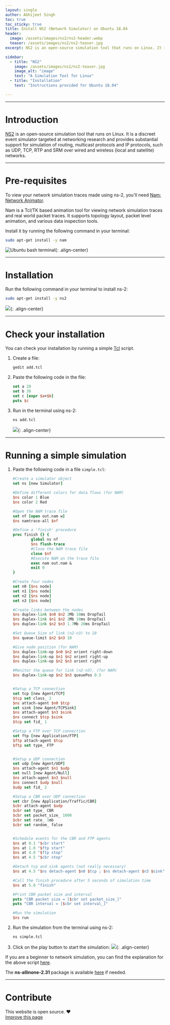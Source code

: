 ```yaml
---
layout: single
author: Abhijeet Singh
toc: true
toc_sticky: true
title: Install NS2 (Network Simulator) on Ubuntu 18.04
header:
  image: /assets/images/ns2/ns2-header.webp
  teaser: /assets/images/ns2/ns2-teaser.jpg
excerpt: NS2 is an open-source simulation tool that runs on Linux. It is a discreet event simulator targeted at networking research.

sidebar:
  - title: "NS2"
    image: /assets/images/ns2/ns2-teaser.jpg
    image_alt: "image"
    text: "A Simulation Tool for Linux"
  - title: "Installation"
    text: "Instructions provided for Ubuntu 18.04"

---
```

<!-- Add post written in markdown below -->

---

# Introduction

[NS2](http://nsnam.sourceforge.net/wiki/index.php/User_Information) is an open-source simulation tool that runs on Linux. It is a discreet event simulator targeted at networking research and provides substantial support for simulation of routing, multicast protocols and IP protocols, such as UDP, TCP, RTP and SRM over wired and wireless (local and satellite) networks.

---

# Pre-requisites

To view your network simulation traces made using ns-2, you'll need [Nam: Network Animator](https://www.isi.edu/nsnam/nam/).

Nam is a Tcl/TK based animation tool for viewing network simulation traces and real world packet traces. It supports topology layout, packet level animation, and various data inspection tools.

Install it by running the following command in your terminal:
```sh
sudo apt-get install -y nam
```
![](/assets/images/ns2/ss2.png "Ubuntu bash terminal"){: .align-center}

---

# Installation

Run the following command in your terminal to install ns-2:
```sh
sudo apt-get install -y ns2
```
![](/assets/images/ns2/ss1.png){: .align-center}

---

# Check your installation

You can check your installation by running a simple [Tcl](https://www.tcl.tk/about/language.html) script.

1. Create a file:
    ```sh
    gedit add.tcl
    ```
2. Paste the following code in the file:
    ```tcl
    set a 20
    set b 30
    set c [expr $a+$b]
    puts $c
    ```
3. Run in the terminal using ns-2:
    ```sh
    ns add.tcl
    ```
    ![](/assets/images/ns2/ss3.png){: .align-center}

---

# Running a simple simulation

1. Paste the following code in a file `simple.tcl`:
    ```tcl
    #Create a simulator object
    set ns [new Simulator]

    #Define different colors for data flows (for NAM)
    $ns color 1 Blue
    $ns color 2 Red

    #Open the NAM trace file
    set nf [open out.nam w]
    $ns namtrace-all $nf

    #Define a 'finish' procedure
    proc finish {} {
            global ns nf
            $ns flush-trace
            #Close the NAM trace file
            close $nf
            #Execute NAM on the trace file
            exec nam out.nam &
            exit 0
    }

    #Create four nodes
    set n0 [$ns node]
    set n1 [$ns node]
    set n2 [$ns node]
    set n3 [$ns node]

    #Create links between the nodes
    $ns duplex-link $n0 $n2 2Mb 10ms DropTail
    $ns duplex-link $n1 $n2 2Mb 10ms DropTail
    $ns duplex-link $n2 $n3 1.7Mb 20ms DropTail

    #Set Queue Size of link (n2-n3) to 10
    $ns queue-limit $n2 $n3 10

    #Give node position (for NAM)
    $ns duplex-link-op $n0 $n2 orient right-down
    $ns duplex-link-op $n1 $n2 orient right-up
    $ns duplex-link-op $n2 $n3 orient right

    #Monitor the queue for link (n2-n3). (for NAM)
    $ns duplex-link-op $n2 $n3 queuePos 0.5


    #Setup a TCP connection
    set tcp [new Agent/TCP]
    $tcp set class_ 2
    $ns attach-agent $n0 $tcp
    set sink [new Agent/TCPSink]
    $ns attach-agent $n3 $sink
    $ns connect $tcp $sink
    $tcp set fid_ 1

    #Setup a FTP over TCP connection
    set ftp [new Application/FTP]
    $ftp attach-agent $tcp
    $ftp set type_ FTP


    #Setup a UDP connection
    set udp [new Agent/UDP]
    $ns attach-agent $n1 $udp
    set null [new Agent/Null]
    $ns attach-agent $n3 $null
    $ns connect $udp $null
    $udp set fid_ 2

    #Setup a CBR over UDP connection
    set cbr [new Application/Traffic/CBR]
    $cbr attach-agent $udp
    $cbr set type_ CBR
    $cbr set packet_size_ 1000
    $cbr set rate_ 1mb
    $cbr set random_ false


    #Schedule events for the CBR and FTP agents
    $ns at 0.1 "$cbr start"
    $ns at 1.0 "$ftp start"
    $ns at 4.0 "$ftp stop"
    $ns at 4.5 "$cbr stop"

    #Detach tcp and sink agents (not really necessary)
    $ns at 4.5 "$ns detach-agent $n0 $tcp ; $ns detach-agent $n3 $sink"

    #Call the finish procedure after 5 seconds of simulation time
    $ns at 5.0 "finish"

    #Print CBR packet size and interval
    puts "CBR packet size = [$cbr set packet_size_]"
    puts "CBR interval = [$cbr set interval_]"

    #Run the simulation
    $ns run
    ```
2. Run the simulation from the terminal using ns-2:
    ```sh
    ns simple.tcl
    ```
3. Click on the play button to start the simulation:
    ![](/assets/images/ns2/ss4.png){: .align-center}

If you are a beginner to network simulation, you can find the explanation for the above script [here](http://nile.wpi.edu/NS/simple_ns.html).  

The **ns-allinone-2.31** package is available [here](https://github.com/cseas/vtulabs/tree/master/15CSL57_Computer_Network_Laboratory) if needed.

---
# Contribute

This website is open source. :hearts:  
[Improve this page](https://github.com/cseas/cseas.github.io/blob/master/_posts/2018-11-11-ns2.md)